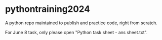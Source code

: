 # pythontraining2024
A python repo maintained to publish and practice code, right from scratch.

For June 8 task, only please open "Python task sheet - ans sheet.txt".
